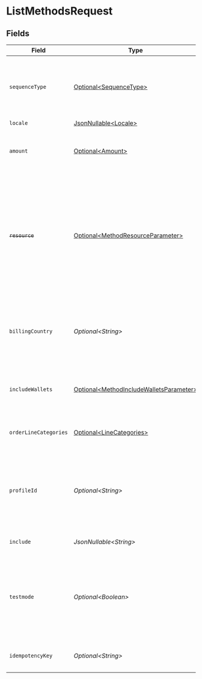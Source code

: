 # ListMethodsRequest


## Fields

| Field                                                                                                                                                                                                                                                                                                                                                                                                                                                                                                         | Type                                                                                                                                                                                                                                                                                                                                                                                                                                                                                                          | Required                                                                                                                                                                                                                                                                                                                                                                                                                                                                                                      | Description                                                                                                                                                                                                                                                                                                                                                                                                                                                                                                   | Example                                                                                                                                                                                                                                                                                                                                                                                                                                                                                                       |
| ------------------------------------------------------------------------------------------------------------------------------------------------------------------------------------------------------------------------------------------------------------------------------------------------------------------------------------------------------------------------------------------------------------------------------------------------------------------------------------------------------------- | ------------------------------------------------------------------------------------------------------------------------------------------------------------------------------------------------------------------------------------------------------------------------------------------------------------------------------------------------------------------------------------------------------------------------------------------------------------------------------------------------------------- | ------------------------------------------------------------------------------------------------------------------------------------------------------------------------------------------------------------------------------------------------------------------------------------------------------------------------------------------------------------------------------------------------------------------------------------------------------------------------------------------------------------- | ------------------------------------------------------------------------------------------------------------------------------------------------------------------------------------------------------------------------------------------------------------------------------------------------------------------------------------------------------------------------------------------------------------------------------------------------------------------------------------------------------------- | ------------------------------------------------------------------------------------------------------------------------------------------------------------------------------------------------------------------------------------------------------------------------------------------------------------------------------------------------------------------------------------------------------------------------------------------------------------------------------------------------------------- |
| `sequenceType`                                                                                                                                                                                                                                                                                                                                                                                                                                                                                                | [Optional\<SequenceType>](../../models/components/SequenceType.md)                                                                                                                                                                                                                                                                                                                                                                                                                                            | :heavy_minus_sign:                                                                                                                                                                                                                                                                                                                                                                                                                                                                                            | Set this parameter to `first` to only return the enabled methods that<br/>can be used for the first payment of a recurring sequence.<br/><br/>Set it to `recurring` to only return enabled methods that can be used for recurring payments or subscriptions.                                                                                                                                                                                                                                                  | oneoff                                                                                                                                                                                                                                                                                                                                                                                                                                                                                                        |
| `locale`                                                                                                                                                                                                                                                                                                                                                                                                                                                                                                      | [JsonNullable\<Locale>](../../models/components/Locale.md)                                                                                                                                                                                                                                                                                                                                                                                                                                                    | :heavy_minus_sign:                                                                                                                                                                                                                                                                                                                                                                                                                                                                                            | Response language                                                                                                                                                                                                                                                                                                                                                                                                                                                                                             | en_US                                                                                                                                                                                                                                                                                                                                                                                                                                                                                                         |
| `amount`                                                                                                                                                                                                                                                                                                                                                                                                                                                                                                      | [Optional\<Amount>](../../models/components/Amount.md)                                                                                                                                                                                                                                                                                                                                                                                                                                                        | :heavy_minus_sign:                                                                                                                                                                                                                                                                                                                                                                                                                                                                                            | If supplied, only payment methods that support the amount and currency<br/>are returned.<br/><br/>Example: `/v2/methods?amount[value]=100.00&amount[currency]=USD`                                                                                                                                                                                                                                                                                                                                            |                                                                                                                                                                                                                                                                                                                                                                                                                                                                                                               |
| ~~`resource`~~                                                                                                                                                                                                                                                                                                                                                                                                                                                                                                | [Optional\<MethodResourceParameter>](../../models/components/MethodResourceParameter.md)                                                                                                                                                                                                                                                                                                                                                                                                                      | :heavy_minus_sign:                                                                                                                                                                                                                                                                                                                                                                                                                                                                                            | : warning: ** DEPRECATED **: This will be removed in a future release, please migrate away from it as soon as possible.<br/><br/>**⚠️ We no longer recommend using the Orders API. Please refer to the [Payments API](payments-api) instead.**<br/><br/>Indicate if you will use the result for the [Create order](create-order)<br/>or the [Create payment](create-payment) endpoint.<br/><br/>When passing the value `orders`, the result will include payment methods<br/>that are only available for payments created via the Orders API. | payments                                                                                                                                                                                                                                                                                                                                                                                                                                                                                                      |
| `billingCountry`                                                                                                                                                                                                                                                                                                                                                                                                                                                                                              | *Optional\<String>*                                                                                                                                                                                                                                                                                                                                                                                                                                                                                           | :heavy_minus_sign:                                                                                                                                                                                                                                                                                                                                                                                                                                                                                            | The country taken from your customer's billing address in ISO 3166-1 alpha-2 format. This parameter can be used<br/>to check whether your customer is eligible for certain payment methods, for example for Klarna.<br/><br/>Example: `/v2/methods?resource=orders&billingCountry=DE`                                                                                                                                                                                                                         | DE                                                                                                                                                                                                                                                                                                                                                                                                                                                                                                            |
| `includeWallets`                                                                                                                                                                                                                                                                                                                                                                                                                                                                                              | [Optional\<MethodIncludeWalletsParameter>](../../models/components/MethodIncludeWalletsParameter.md)                                                                                                                                                                                                                                                                                                                                                                                                          | :heavy_minus_sign:                                                                                                                                                                                                                                                                                                                                                                                                                                                                                            | A comma-separated list of the wallets you support in your checkout. Wallets often require wallet specific code<br/>to check if they are available on the shoppers device, hence the need to indicate your support.                                                                                                                                                                                                                                                                                            | applepay                                                                                                                                                                                                                                                                                                                                                                                                                                                                                                      |
| `orderLineCategories`                                                                                                                                                                                                                                                                                                                                                                                                                                                                                         | [Optional\<LineCategories>](../../models/components/LineCategories.md)                                                                                                                                                                                                                                                                                                                                                                                                                                        | :heavy_minus_sign:                                                                                                                                                                                                                                                                                                                                                                                                                                                                                            | A comma-separated list of the line categories you support in your checkout.<br/><br/>Example: `/v2/methods?orderLineCategories=eco,meal`                                                                                                                                                                                                                                                                                                                                                                      | eco                                                                                                                                                                                                                                                                                                                                                                                                                                                                                                           |
| `profileId`                                                                                                                                                                                                                                                                                                                                                                                                                                                                                                   | *Optional\<String>*                                                                                                                                                                                                                                                                                                                                                                                                                                                                                           | :heavy_minus_sign:                                                                                                                                                                                                                                                                                                                                                                                                                                                                                            | The identifier referring to the [profile](get-profile) you wish to<br/>retrieve the resources for.<br/><br/>Most API credentials are linked to a single profile. In these cases the `profileId` can be omitted. For<br/>organization-level credentials such as OAuth access tokens however, the `profileId` parameter is required.                                                                                                                                                                            |                                                                                                                                                                                                                                                                                                                                                                                                                                                                                                               |
| `include`                                                                                                                                                                                                                                                                                                                                                                                                                                                                                                     | *JsonNullable\<String>*                                                                                                                                                                                                                                                                                                                                                                                                                                                                                       | :heavy_minus_sign:                                                                                                                                                                                                                                                                                                                                                                                                                                                                                            | This endpoint allows you to include additional information via the `include` query string parameter.                                                                                                                                                                                                                                                                                                                                                                                                          |                                                                                                                                                                                                                                                                                                                                                                                                                                                                                                               |
| `testmode`                                                                                                                                                                                                                                                                                                                                                                                                                                                                                                    | *Optional\<Boolean>*                                                                                                                                                                                                                                                                                                                                                                                                                                                                                          | :heavy_minus_sign:                                                                                                                                                                                                                                                                                                                                                                                                                                                                                            | Most API credentials are specifically created for either live mode or test mode. In those cases the `testmode` query<br/>parameter can be omitted. For organization-level credentials such as OAuth access tokens, you can enable test mode by<br/>setting the `testmode` query parameter to `true`.<br/><br/>Test entities cannot be retrieved when the endpoint is set to live mode, and vice versa.                                                                                                        |                                                                                                                                                                                                                                                                                                                                                                                                                                                                                                               |
| `idempotencyKey`                                                                                                                                                                                                                                                                                                                                                                                                                                                                                              | *Optional\<String>*                                                                                                                                                                                                                                                                                                                                                                                                                                                                                           | :heavy_minus_sign:                                                                                                                                                                                                                                                                                                                                                                                                                                                                                            | A unique key to ensure idempotent requests. This key should be a UUID v4 string.                                                                                                                                                                                                                                                                                                                                                                                                                              | 123e4567-e89b-12d3-a456-426                                                                                                                                                                                                                                                                                                                                                                                                                                                                                   |